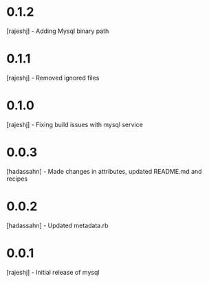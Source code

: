 # 0.1.2
[rajeshj]   - Adding Mysql binary path 
# 0.1.1
[rajeshj]   - Removed ignored files 
# 0.1.0
[rajeshj]   - Fixing build issues with mysql service
# 0.0.3
[hadassahn] - Made changes in attributes, updated README.md and recipes

# 0.0.2
[hadassahn] - Updated metadata.rb

# 0.0.1
[rajeshj] - Initial release of mysql
